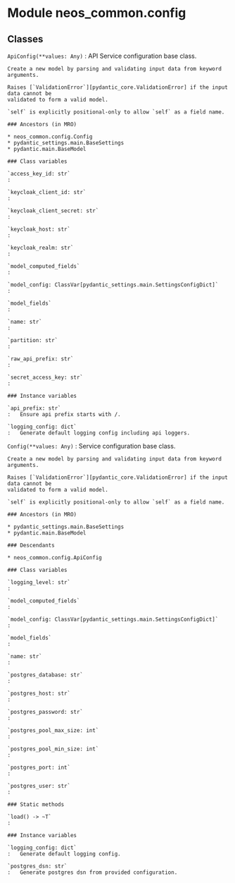 Module neos_common.config
=========================

Classes
-------

`ApiConfig(**values: Any)`
:   API Service configuration base class.
    
    Create a new model by parsing and validating input data from keyword arguments.
    
    Raises [`ValidationError`][pydantic_core.ValidationError] if the input data cannot be
    validated to form a valid model.
    
    `self` is explicitly positional-only to allow `self` as a field name.

    ### Ancestors (in MRO)

    * neos_common.config.Config
    * pydantic_settings.main.BaseSettings
    * pydantic.main.BaseModel

    ### Class variables

    `access_key_id: str`
    :

    `keycloak_client_id: str`
    :

    `keycloak_client_secret: str`
    :

    `keycloak_host: str`
    :

    `keycloak_realm: str`
    :

    `model_computed_fields`
    :

    `model_config: ClassVar[pydantic_settings.main.SettingsConfigDict]`
    :

    `model_fields`
    :

    `name: str`
    :

    `partition: str`
    :

    `raw_api_prefix: str`
    :

    `secret_access_key: str`
    :

    ### Instance variables

    `api_prefix: str`
    :   Ensure api prefix starts with /.

    `logging_config: dict`
    :   Generate default logging config including api loggers.

`Config(**values: Any)`
:   Service configuration base class.
    
    Create a new model by parsing and validating input data from keyword arguments.
    
    Raises [`ValidationError`][pydantic_core.ValidationError] if the input data cannot be
    validated to form a valid model.
    
    `self` is explicitly positional-only to allow `self` as a field name.

    ### Ancestors (in MRO)

    * pydantic_settings.main.BaseSettings
    * pydantic.main.BaseModel

    ### Descendants

    * neos_common.config.ApiConfig

    ### Class variables

    `logging_level: str`
    :

    `model_computed_fields`
    :

    `model_config: ClassVar[pydantic_settings.main.SettingsConfigDict]`
    :

    `model_fields`
    :

    `name: str`
    :

    `postgres_database: str`
    :

    `postgres_host: str`
    :

    `postgres_password: str`
    :

    `postgres_pool_max_size: int`
    :

    `postgres_pool_min_size: int`
    :

    `postgres_port: int`
    :

    `postgres_user: str`
    :

    ### Static methods

    `load() ‑> ~T`
    :

    ### Instance variables

    `logging_config: dict`
    :   Generate default logging config.

    `postgres_dsn: str`
    :   Generate postgres dsn from provided configuration.